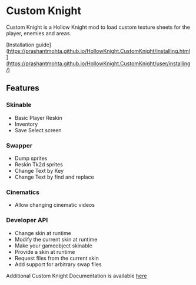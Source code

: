 # Custom Knight 

Custom Knight is a Hollow Knight mod to load custom texture sheets for the player, enemies and areas. 

[Installation guide](https://prashantmohta.github.io/HollowKnight.CustomKnight/installing.html](https://prashantmohta.github.io/HollowKnight.CustomKnight/user/installing/) 

## Features

### Skinable
- Basic Player Reskin
- Inventory 
- Save Select screen

### Swapper
- Dump sprites
- Reskin Tk2d sprites
- Change Text by Key
- Change Text by find and replace

### Cinematics
- Allow changing cinematic videos

### Developer API
- Change skin at runtime
- Modify the current skin at runtime
- Make your gameobject skinable
- Provide a skin at runtime
- Request files from the current skin
- Add support for arbitrary swap files

Additional Custom Knight Documentation is available [here](https://prashantmohta.github.io/HollowKnight.CustomKnight/)

